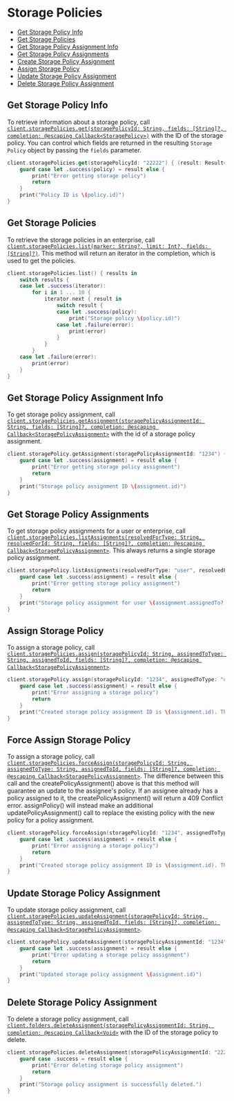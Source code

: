 Storage Policies
=======

<!-- START doctoc generated TOC please keep comment here to allow auto update -->
<!-- DON'T EDIT THIS SECTION, INSTEAD RE-RUN doctoc TO UPDATE -->


- [Get Storage Policy Info](#get-storage-policy-info)
- [Get Storage Policies](#get-storage-policies)
- [Get Storage Policy Assignment Info](#get-storage-policy-assignment-info)
- [Get Storage Policy Assignments](#get-storage-policy-assignments)
- [Create Storage Policy Assignment](#create-storage-policy-assignment)
- [Assign Storage Policy](#assign-storage-policy)
- [Update Storage Policy Assignment](#update-storage-policy-assignment)
- [Delete Storage Policy Assignment](#delete-storage-policy-assignment)

<!-- END doctoc generated TOC please keep comment here to allow auto update -->

Get Storage Policy Info
---------------

To retrieve information about a storage policy, call
[`client.storagePolicies.get(storagePolicyId: String, fields: [String]?, completion: @escaping Callback<StoragePolicy>)`][get-storage-policy-info]
with the ID of the storage policy.  You can control which fields are returned in the resulting `Storage Policy` object by passing the
`fields` parameter.

```swift
client.storagePolicies.get(storagePolicyId: "22222") { (result: Result<StoragePolicy, BoxSDKError>) in
    guard case let .success(policy) = result else {
        print("Error getting storage policy")
        return
    }
    print("Policy ID is \(policy.id)")
}
```

[get-storage-policy-info]: http://opensource.box.com/box-ios-sdk/Classes/StoragePoliciesModule.html#/s:6BoxSDK21StoragePoliciesModuleC3get15storagePolicyId6fields10completionySS_SaySSGSgys6ResultOyAA0cH0CAA0A8SDKErrorCGctF

Get Storage Policies
--------------------

To retrieve the storage policies in an enterprise, call
[`client.storagePolicies.list(marker: String?, limit: Int?, fields: [String]?)`][get-storage-policies].  This method will return an iterator in the completion, which is used to get the policies.

```swift
client.storagePolicies.list() { results in
    switch results {
    case let .success(iterator):
        for i in 1 ... 10 {
            iterator.next { result in
                switch result {
                case let .success(policy):
                    print("Storage policy \(policy.id)")
                case let .failure(error):
                    print(error)
                }
            }
        }
    case let .failure(error):
        print(error)
    }
}
```

[get-storage-policies]: http://opensource.box.com/box-ios-sdk/Classes/StoragePoliciesModule.html#/s:6BoxSDK21StoragePoliciesModuleC17listForEnterprise6marker5limit6fields10completionySSSg_SiSgSaySSGSgys6ResultOyAA14PagingIteratorCyAA0C6PolicyCGAA0A8SDKErrorCGctF

Get Storage Policy Assignment Info
----------------------------------

To get storage policy assignment, call
[`client.storagePolicies.getAssignment(storagePolicyAssignmentId: String, fields: [String]?, completion: @escaping Callback<StoragePolicyAssignment>`][get-storage-policy-assignment-info]
with the id of a storage policy assignment.

```swift
client.storagePolicy.getAssignment(storagePolicyAssignmentId: "1234") { (result: Result<StoragePolicyAssignment, BoxSDKError>) in
    guard case let .success(assignment) = result else {
        print("Error getting storage policy assignment")
        return
    }
    print("Storage policy assignment ID \(assignment.id)")
}
```
[get-storage-policy-assignment-info]: http://opensource.box.com/box-ios-sdk/Classes/StoragePoliciesModule.html#/s:6BoxSDK21StoragePoliciesModuleC13getAssignment013storagePolicyG2Id6fields10completionySS_SaySSGSgys6ResultOyAA0ciG0CAA0A8SDKErrorCGctF

Get Storage Policy Assignments
------------------------------

To get storage policy assignments for a user or enterprise, call
[`client.storagePolicies.listAssignments(resolvedForType: String, resolvedForId: String, fields: [String]?, completion: @escaping Callback<StoragePolicyAssignment>`][get-storage-policy-assignments]. This always returns a single storage policy assignment.

```swift
client.storagePolicy.listAssignments(resolvedForType: "user", resolvedForId: "1234") { (result: Result<StoragePolicyAssignment, BoxSDKError>) in
    guard case let .success(assignment) = result else {
        print("Error getting storage policy assignment")
        return
    }
    print("Storage policy assignment for user \(assignment.assignedTo?.id) is \(assignment.id)")
}
```

[get-storage-policy-assignments]: http://opensource.box.com/box-ios-sdk/Classes/StoragePoliciesModule.html#/s:6BoxSDK21StoragePoliciesModuleC15listAssignments15resolvedForType0hI2Id6fields10completionySS_SSSaySSGSgys6ResultOyAA0C16PolicyAssignmentCAA0A8SDKErrorCGctF

Assign Storage Policy
--------------------------------

To assign a storage policy, call
[`client.storagePolicies.assign(storagePolicyId: String, assignedToType: String, assignedToId, fields: [String]?, completion: @escaping Callback<StoragePolicyAssignment>`][assign-storage-policy].

```swift
client.storagePolicy.assign(storagePolicyId: "1234", assignedToType: "user", assignedToId: "123") { (result: Result<StoragePolicyAssignment, BoxSDKError>) in
    guard case let .success(assignment) = result else {
        print("Error assigning a storage policy")
        return
    }
    print("Created storage policy assignment ID is \(assignment.id). The ID of the user it is assigned to \(assignment.assignedTo?.id)")
}
```

[assign-storage-policy]: http://opensource.box.com/box-ios-sdk/Classes/StoragePoliciesModule.html#/s:6BoxSDK21StoragePoliciesModuleC6assign15storagePolicyId14assignedToType0jkI06fields10completionySS_S2SSaySSGSgys6ResultOyAA0cH10AssignmentCAA0A8SDKErrorCGctF

Force Assign Storage Policy
---------------------

To assign a storage policy, call
[`client.storagePolicies.forceAssign(storagePolicyId: String, assignedToType: String, assignedToId, fields: [String]?, completion: @escaping Callback<StoragePolicyAssignment>`][force-assign-storage-policy]. The difference between this call and the createPolicyAssignment() above is that this method will guarantee an update to the assignee's policy. If an assignee already has a policy assigned to it, the createPolicyAssignment() will return a 409 Conflict error. assignPolicy() will instead make an additional updatePolicyAssignment() call to replace the existing policy with the new policy for a policy assignment.

```swift
client.storagePolicy.forceAssign(storagePolicyId: "1234", assignedToType: "user", assignedToId: "123") { (result: Result<StoragePolicyAssignment, BoxSDKError>) in
    guard case let .success(assignment) = result else {
        print("Error assigning a storage policy")
        return
    }
    print("Created storage policy assignment ID is \(assignment.id). The ID of the user it is assigned to \(assignment.assignedTo?.id)")
}
```

[force-assign-storage-policy]: http://opensource.box.com/box-ios-sdk/Classes/StoragePoliciesModule.html#/s:6BoxSDK21StoragePoliciesModuleC11forceAssign15storagePolicyId14assignedToType0klJ06fields10completionySS_S2SSaySSGSgys6ResultOyAA0cI10AssignmentCAA0A8SDKErrorCGctF

Update Storage Policy Assignment
--------------------------------

To update storage policy assignment, call
[`client.storagePolicies.updateAssignment(storagePolicyId: String, assignedToType: String, assignedToId, fields: [String]?, completion: @escaping Callback<StoragePolicyAssignment>`][update-storage-policy-assignment].

```swift
client.storagePolicy.updateAssignment(storagePolicyAssignmentId: "1234", storagePolicyId: "123") { (result: Result<StoragePolicyAssignment, BoxSDKError>) in
    guard case let .success(assignment) = result else {
        print("Error updating a storage policy assignment")
        return
    }
    print("Updated storage policy assignment \(assignment.id)")
}
```

[update-storage-policy-assignment]: http://opensource.box.com/box-ios-sdk/Classes/StoragePoliciesModule.html#/s:6BoxSDK21StoragePoliciesModuleC16updateAssignment013storagePolicyG2Id0hiJ06fields10completionySS_SSSgSaySSGSgys6ResultOyAA0ciG0CAA0A8SDKErrorCGctF

Delete Storage Policy Assignment
--------------------------------

To delete a storage policy assignment, call
[`client.folders.deleteAssignment(storagePolicyAssignmentId: String, completion: @escaping Callback<Void>`][delete-storage-policy-assignment]
with the ID of the storage policy to delete.

```swift
client.storagePolicies.deleteAssignment(storagePolicyAssignmentId: "22222") { result: Result<Void, BoxSDKError>} in
    guard case .success = result else {
        print("Error deleting storage policy assignment")
        return
    }
    print("Storage policy assignment is successfully deleted.")
}
```

[delete-storage-policy-assignment]: http://opensource.box.com/box-ios-sdk/Classes/StoragePoliciesModule.html#/s:6BoxSDK21StoragePoliciesModuleC16deleteAssignment013storagePolicyG2Id10completionySS_ys6ResultOyytAA0A8SDKErrorCGctF
